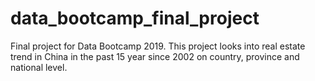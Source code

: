 # data_bootcamp_final_project
Final project for Data Bootcamp 2019.
This project looks into real estate trend in China in the past 15 year since 2002 on country, province and national level.

